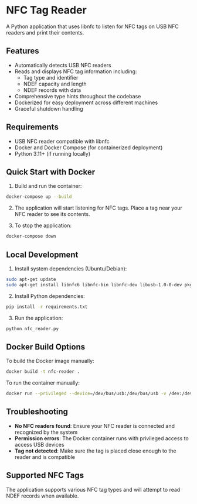 # NFC Tag Reader

A Python application that uses libnfc to listen for NFC tags on USB NFC readers and print their contents.

## Features

- Automatically detects USB NFC readers
- Reads and displays NFC tag information including:
  - Tag type and identifier
  - NDEF capacity and length
  - NDEF records with data
- Comprehensive type hints throughout the codebase
- Dockerized for easy deployment across different machines
- Graceful shutdown handling

## Requirements

- USB NFC reader compatible with libnfc
- Docker and Docker Compose (for containerized deployment)
- Python 3.11+ (if running locally)

## Quick Start with Docker

1. Build and run the container:
```bash
docker-compose up --build
```

2. The application will start listening for NFC tags. Place a tag near your NFC reader to see its contents.

3. To stop the application:
```bash
docker-compose down
```

## Local Development

1. Install system dependencies (Ubuntu/Debian):
```bash
sudo apt-get update
sudo apt-get install libnfc6 libnfc-bin libnfc-dev libusb-1.0-0-dev pkg-config
```

2. Install Python dependencies:
```bash
pip install -r requirements.txt
```

3. Run the application:
```bash
python nfc_reader.py
```

## Docker Build Options

To build the Docker image manually:
```bash
docker build -t nfc-reader .
```

To run the container manually:
```bash
docker run --privileged --device=/dev/bus/usb:/dev/bus/usb -v /dev:/dev nfc-reader
```

## Troubleshooting

- **No NFC readers found**: Ensure your NFC reader is connected and recognized by the system
- **Permission errors**: The Docker container runs with privileged access to access USB devices
- **Tag not detected**: Make sure the tag is placed close enough to the reader and is compatible

## Supported NFC Tags

The application supports various NFC tag types and will attempt to read NDEF records when available.